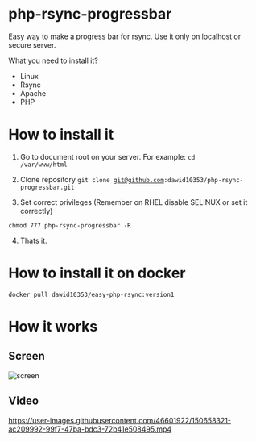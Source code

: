 # php-rsync-progressbar
Easy way to make a progress bar for rsync. Use it only on localhost or secure server.

What you need to install it?
- Linux
- Rsync
- Apache
- PHP

<h1>How to install it</h1>

1. Go to document root on your server. For example:
<code>cd /var/www/html</code>

2. Clone repository
<code>git clone git@github.com:dawid10353/php-rsync-progressbar.git</code>

3. Set correct privileges (Remember on RHEL disable SELINUX or set it correctly) 

<code>chmod 777 php-rsync-progressbar -R</code>

4. Thats it.

<h1>How to install it on docker</h1>

<code>docker pull dawid10353/easy-php-rsync:version1</code>

<h1>How it works</h1>

<h2>Screen</h2>

![screen](https://user-images.githubusercontent.com/46601922/150658304-3c329f9e-23f5-4471-b77c-051de4ffa80f.png)

<h2>Video</h2>

https://user-images.githubusercontent.com/46601922/150658321-ac209992-99f7-47ba-bdc3-72b41e508495.mp4

